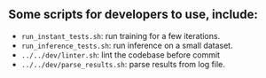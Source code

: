 
## Some scripts for developers to use, include:

- `run_instant_tests.sh`: run training for a few iterations.
- `run_inference_tests.sh`: run inference on a small dataset.
- `../../dev/linter.sh`: lint the codebase before commit
- `../../dev/parse_results.sh`: parse results from log file.
